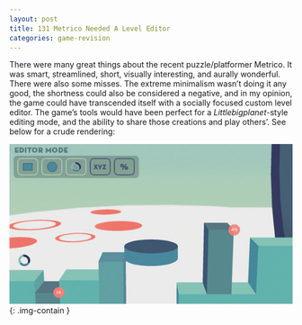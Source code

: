 ```yaml
---
layout: post
title: 131 Metrico Needed A Level Editor
categories: game-revision
---
```

There were many great things about the recent puzzle/platformer Metrico.  It was smart, streamlined, short, visually interesting, and aurally wonderful.  There were also some misses.  The extreme minimalism wasn’t doing it any good, the shortness could also be considered a negative, and in my opinion, the game could have transcended itself with a socially focused custom level editor.  The game’s tools would have been perfect for a *Littlebigplanet*-style editing mode, and the ability to share those creations and play others’.  See below for a crude rendering:

![Metrico](/img/games/131_Metrico_Needed_A_Level_Editor.jpg "Metrico"){: .img-contain }